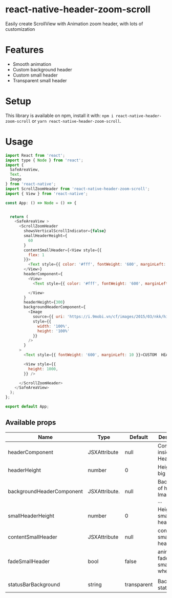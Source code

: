 # react-native-header-zoom-scroll

Easily create ScrollView with Animation zoom header, with lots of customization
# Features
* Smooth animation
* Custom background header
* Custom small header
* Transparent small header

# Setup


This library is available on npm, install it with: `npm i react-native-header-zoom-scroll` or `yarn react-native-header-zoom-scroll`.

# Usage

```javascript
import React from 'react';
import type { Node } from 'react';
import {
  SafeAreaView,
  Text,
  Image
} from 'react-native';
import ScrollZoomHeader from 'react-native-header-zoom-scroll';
import { View } from 'react-native';

const App: () => Node = () => {


  return (
    <SafeAreaView >
      <ScrollZoomHeader
        showsVerticalScrollIndicator={false}
        smallHeaderHeight={
          60
        }
        contentSmallHeader={<View style={{
          flex: 1
        }}>
          <Text style={{ color: '#fff', fontWeight: '600', marginLeft: 10 }}>CUSTOM SMALL HEADER</Text>
        </View>}
        headerComponent={
          <View>
            <Text style={{ color: '#fff', fontWeight: '600', marginLeft: 10 }}>CUSTOM  HEADER COMPONENT</Text>

          </View>
        }
        headerHeight={300}
        backgroundHeaderComponent={
          <Image
            source={{ uri: 'https://i.9mobi.vn/cf/images/2015/03/nkk/hinh-dep-12.jpg' }}
            style={{
              width: '100%',
              height: '100%'
            }}
          />
        }
      >
        <Text style={{ fontWeight: '600', marginLeft: 10 }}>CUSTOM  HEADER COMPONENT</Text>

        <View style={{
          height: 1000,
        }} />

      </ScrollZoomHeader>
    </SafeAreaView>
  );
};

export default App;

```

## Available props

| Name                           | Type             | Default                        | Description                                                                                                                                |
| ------------------------------ | ---------------- | ------------------------------ | ------------------------------------------------------------------------------------------------------------------------------------------ |
| headerComponent                | JSXAttribute     |  null         |                    Component inside Header                                                                                 |
| headerHeight                  | number            | 0                           | Height of big header                                                                                         |
| backgroundHeaderComponent     | JSXAttribute.     | null                            | Background of header Image,View ...                                                                       | 
| smallHeaderHeight             | number            | 0                            | Height of small header                                                                                       |
| contentSmallHeader            | JSXAttribute      | null           | content of small header                                                                                                   |
| fadeSmallHeader               | bool              | false          | animation fade smallHeader when scroll
                                |
| statusBarBackground           | string            | transparent          | Background statusbar |
                                
                                


